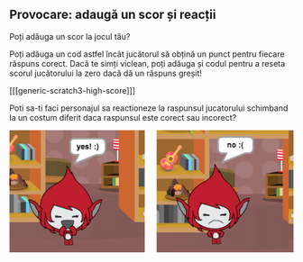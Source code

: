 ## Provocare: adaugă un scor și reacții

Poți adăuga un scor la jocul tău?

Poți adăuga un cod astfel încât jucătorul să obțină un punct pentru fiecare răspuns corect. Dacă te simți viclean, poți adăuga și codul pentru a reseta scorul jucătorului la zero dacă dă un răspuns greșit!

[[[generic-scratch3-high-score]]]

Poti sa-ti faci personajul sa reactioneze la raspunsul jucatorului schimband la un costum diferit daca raspunsul este corect sau incorect?

![captură de ecran](images/brain-costume.png)